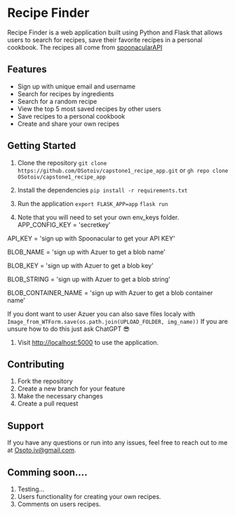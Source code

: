# Recipe Finder

Recipe Finder is a web application built using Python and Flask that allows users to search for recipes, save their favorite recipes in a personal cookbook. The recipes all come from [spoonacularAPI](https://spoonacular.com/food-api)

## Features

- Sign up with unique email and username
- Search for recipes by ingredients
- Search for a random recipe
- View the top 5 most saved recipes by other users
- Save recipes to a personal cookbook
- Create and share your own recipes

## Getting Started

1. Clone the repository
```git clone https://github.com/OSotoiv/capstone1_recipe_app.git```
or
```gh repo clone OSotoiv/capstone1_recipe_app```

2. Install the dependencies
```pip install -r requirements.txt```


3. Run the application
```export FLASK_APP=app```
```flask run```

4. Note that you will need to set your own env_keys folder.
APP_CONFIG_KEY = 'secretkey'

API_KEY = 'sign up with Spoonacular to get your API KEY'

BLOB_NAME = 'sign up with Azuer to get a blob name'

BLOB_KEY = 'sign up with Azuer to get a blob key'

BLOB_STRING = 'sign up with Azuer to get a blob string'

BLOB_CONTAINER_NAME = 'sign up with Azuer to get a blob container name'

If you dont want to user Azuer you can also save files localy with ```Image_from_WTForm.save(os.path.join(UPLOAD_FOLDER, img_name))```
If you are unsure how to do this just ask ChatGPT :sunglasses:

1. Visit [http://localhost:5000](http://localhost:5000) to use the application.

## Contributing

1. Fork the repository
2. Create a new branch for your feature
3. Make the necessary changes
4. Create a pull request

## Support

If you have any questions or run into any issues, feel free to reach out to me at [Osoto.iv@gmail.com]().


## Comming soon....
1. Testing...
2. Users functionality for creating your own recipes.
3. Comments on users recipes.